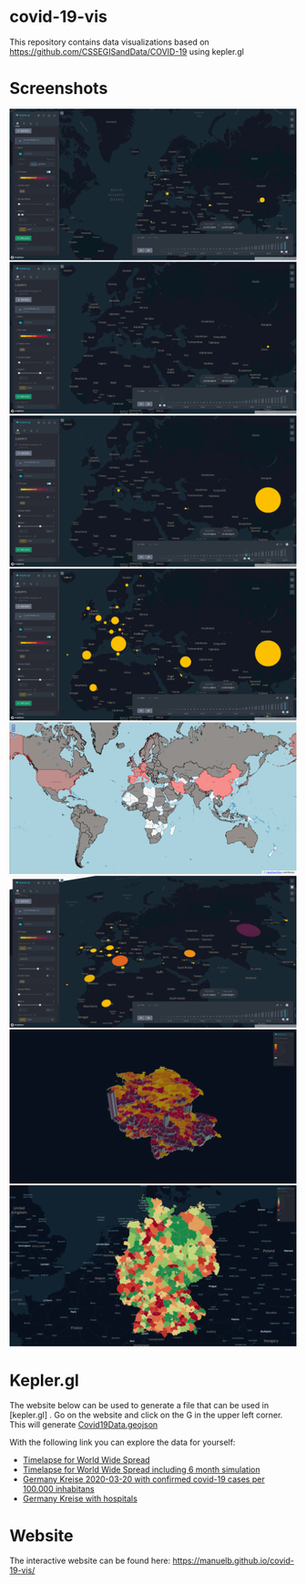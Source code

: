 # covid-19-vis
This repository contains data visualizations based on https://github.com/CSSEGISandData/COVID-19 using kepler.gl

# Screenshots
![Screenshot 1](/screenshots/1.png?raw=true "Screenshot 1")
![Screenshot 2](/screenshots/2.png?raw=true "Screenshot 2")
![Screenshot 3](/screenshots/3.png?raw=true "Screenshot 3")
![Screenshot 4](/screenshots/4.png?raw=true "Screenshot 4")
![Screenshot 5](/screenshots/5.png?raw=true "Screenshot 5")
![Screenshot 6](/screenshots/6.png?raw=true "Screenshot 6")
![Germany Kreise 2020-03-20 with Covid-19 confirmed cases](/germany/rki-dashboard/2020-03-20-RKI-Cases-Landkreise.png?raw=true "Germany Kreise with Covid-19 confirmed cases")
![Germany Kreise with Hospitals](/germany/kreise_with_hospitals_keplergl.png?raw=true "Germany Kreise with Hospitals")

# Kepler.gl

The website below can be used to generate a file that can be used in [kepler.gl] . Go on the website and click on the G in the upper left corner. This will generate [Covid19Data.geojson](kepler-gl-geojson/Covid19Data.geojson)

With the following link you can explore the data for yourself:
 * [Timelapse for World Wide Spread](https://kepler.gl/demo?mapUrl=https://raw.githubusercontent.com/ManuelB/covid-19-vis/gh-pages/kepler-gl-geojson/keplergl.json)
 * [Timelapse for World Wide Spread including 6 month simulation](https://kepler.gl/demo?mapUrl=https://raw.githubusercontent.com/ManuelB/covid-19-vis/gh-pages/simulation/keplergl.json)
 * [Germany Kreise 2020-03-20 with confirmed covid-19 cases per 100.000 inhabitans](https://kepler.gl/demo?mapUrl=https://raw.githubusercontent.com/ManuelB/covid-19-vis/gh-pages/germany/rki-dashboard/keplergl.json)
 * [Germany Kreise with hospitals](https://kepler.gl/demo?mapUrl=https://raw.githubusercontent.com/ManuelB/covid-19-vis/gh-pages/germany/kreise_with_hospitals_keplergl.json)

# Website

The interactive website can be found here:
https://manuelb.github.io/covid-19-vis/ 
